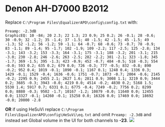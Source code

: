 # Denon AH-D7000 B2012
Replace `C:\Program Files\EqualizerAPO\config\config.txt` with:
```
Preamp: -2.3dB
GraphicEQ: 10 -84; 20 2.3; 22 1.3; 23 0.9; 25 0.2; 26 -0.1; 28 -0.6; 30 -0.9; 32 -1.2; 35 -1.4; 37 -1.5; 40 -1.5; 42 -1.5; 45 -1.5; 49 -1.3; 52 -1.2; 56 -1.2; 59 -1.1; 64 -0.7; 68 -0.6; 73 -0.7; 78 -0.9; 83 -1.1; 89 -1.4; 95 -1.7; 102 -1.9; 109 -2.2; 117 -2.5; 125 -2.8; 134 -3.1; 143 -3.2; 153 -3.3; 164 -3.1; 175 -3.1; 188 -3.2; 201 -3.1; 215 -3.0; 230 -2.8; 246 -2.6; 263 -2.5; 282 -2.2; 301 -2.1; 323 -1.8; 345 -1.7; 369 -1.5; 395 -1.3; 423 -0.9; 452 -0.7; 484 -0.5; 518 -0.3; 554 -0.0; 593 0.2; 635 0.2; 679 0.0; 726 -0.3; 777 -0.5; 832 -0.8; 890 -0.2; 952 0.4; 1019 -0.1; 1090 -0.1; 1167 0.1; 1248 0.4; 1336 0.3; 1429 -0.1; 1529 -0.4; 1636 -0.6; 1751 -0.7; 1873 -0.7; 2004 -0.6; 2145 -0.2; 2295 0.9; 2455 2.1; 2627 1.6; 2811 0.9; 3008 1.1; 3219 0.9; 3444 0.2; 3685 -0.3; 3943 -0.0; 4219 0.0; 4514 -0.2; 4830 0.2; 5168 1.5; 5530 1.4; 5917 0.7; 6331 0.1; 6775 -0.4; 7249 -0.2; 7756 0.2; 8299 0.0; 8880 -0.3; 9502 -1.7; 10167 -1.2; 10879 -0.0; 11640 0.0; 12455 0.0; 13327 -0.1; 14260 -0.1; 15258 0.0; 16326 0.0; 17469 0.0; 18692 -0.0; 20000 -2.8
```
**OR** if using HeSuVi replace `C:\Program Files\EqualizerAPO\config\HeSuVi\eq.txt` and omit `Preamp: -2.3dB` and instead set Global volume in the UI for both channels to **-23**.
![](https://raw.githubusercontent.com/jaakkopasanen/AutoEq/master/results/SBAF-Serious/innerfidelity/onear/Denon%20AH-D7000%20B2012/Denon%20AH-D7000%20B2012.png)